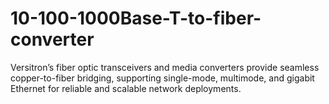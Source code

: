 # 10-100-1000Base-T-to-fiber-converter
Versitron’s fiber optic transceivers and media converters provide seamless copper-to-fiber bridging, supporting single-mode, multimode, and gigabit Ethernet for reliable and scalable network deployments.
